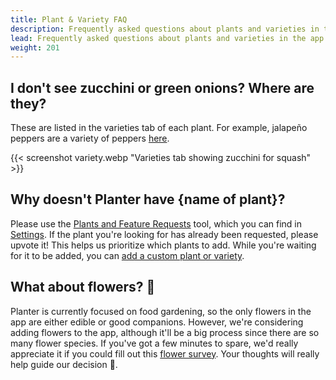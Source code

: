 ```yaml
---
title: Plant & Variety FAQ
description: Frequently asked questions about plants and varieties in the app.
lead: Frequently asked questions about plants and varieties in the app.
weight: 201
---
```

## I don't see zucchini or green onions? Where are they?

These are listed in the varieties tab of each plant. For example, jalapeño peppers are a variety of
peppers [here](https://planter.garden/plants/peppers?tab=1).

{{< screenshot variety.webp "Varieties tab showing zucchini for squash" >}}

## Why doesn't Planter have {name of plant}?

Please use the [Plants and Feature Requests](https://planter.garden/requests) tool, which you can
find in [Settings](https://planter.garden/settings). If the plant you're looking for has already
been requested, please upvote it! This helps us prioritize which plants to add. While you're waiting
for it to be added, you can [add a custom plant or variety](../customization).

## What about flowers? 🌼

Planter is currently focused on food gardening, so the only flowers in the app are either edible or
good companions. However, we're considering adding flowers to the app, although it'll be a big process
since there are so many flower species. If you've got a few minutes to spare, we'd really appreciate
it if you could fill out this [flower survey](https://docs.google.com/forms/d/e/1FAIpQLSd03HjIP3Y43ARW6VIRi9aGVfpUK8kNMKtOIwKZL-OIXNCBgQ/viewform?usp=sf_link). Your thoughts will really help guide our decision 🙂.
